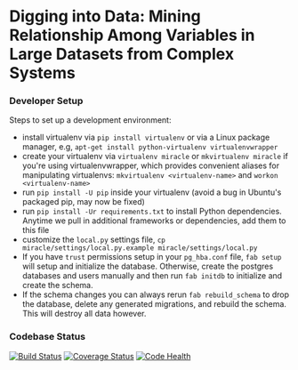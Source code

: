 # Digging into Data: Mining Relationship Among Variables in Large Datasets from Complex Systems

### Developer Setup

Steps to set up a development environment:

- install virtualenv via `pip install virtualenv` or via a Linux package manager, e.g, `apt-get install python-virtualenv virtualenvwrapper`
- create your virtualenv via `virtualenv miracle` or `mkvirtualenv miracle` if you're using virtualenvwrapper, which
  provides convenient aliases for manipulating virtualenvs:  `mkvirtualenv <virtualenv-name>` and `workon <virtualenv-name>`
- run `pip install -U pip` inside your virtualenv (avoid a bug in Ubuntu's packaged pip, may now be fixed)
- run `pip install -Ur requirements.txt` to install Python dependencies. Anytime we pull in additional frameworks or
  dependencies, add them to this file
- customize the `local.py` settings file, `cp miracle/settings/local.py.example miracle/settings/local.py`
- If you have `trust` permissions setup in your `pg_hba.conf` file, `fab setup` will setup and initialize the database. 
  Otherwise, create the postgres databases and users manually and then run `fab initdb` to initialize and create the
  schema.
- If the schema changes you can always rerun `fab rebuild_schema` to drop the database, delete any generated migrations,
  and rebuild the schema. This will destroy all data however.


### Codebase Status
[![Build Status](https://travis-ci.org/comses/miracle.svg?branch=master)](https://travis-ci.org/comses/miracle)
[![Coverage Status](https://coveralls.io/repos/comses/miracle/badge.svg)](https://coveralls.io/r/comses/miracle)
[![Code Health](https://landscape.io/github/comses/miracle/master/landscape.svg?style=flat)](https://landscape.io/github/comses/miracle/master)

